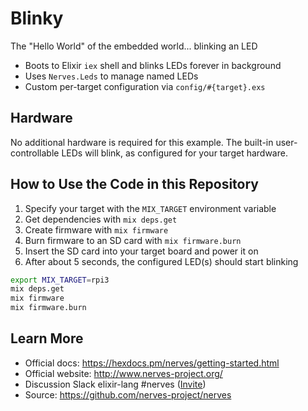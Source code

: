 # Blinky

The "Hello World" of the embedded world... blinking an LED

* Boots to Elixir `iex` shell and blinks LEDs forever in background
* Uses `Nerves.Leds` to manage named LEDs
* Custom per-target configuration via `config/#{target}.exs`

## Hardware

No additional hardware is required for this example.
The built-in user-controllable LEDs will blink, as configured for your target hardware.

## How to Use the Code in this Repository

1. Specify your target with the `MIX_TARGET` environment variable
2. Get dependencies with `mix deps.get`
3. Create firmware with `mix firmware`
4. Burn firmware to an SD card with `mix firmware.burn`
5. Insert the SD card into your target board and power it on
6. After about 5 seconds, the configured LED(s) should start blinking

```bash
export MIX_TARGET=rpi3
mix deps.get
mix firmware
mix firmware.burn
```

## Learn More

* Official docs: https://hexdocs.pm/nerves/getting-started.html
* Official website: http://www.nerves-project.org/
* Discussion Slack elixir-lang #nerves ([Invite](https://elixir-slackin.herokuapp.com/))
* Source: https://github.com/nerves-project/nerves
